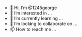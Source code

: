 - 👋 Hi, I’m @1245george
- 👀 I’m interested in ...
- 🌱 I’m currently learning ...
- 💞️ I’m looking to collaborate on ...
- 📫 How to reach me ...

<!---
1245george/1245george is a ✨ special ✨ repository because its `README.md` (this file) appears on your GitHub profile.
You can click the Preview link to take a look at your changes.
--->
